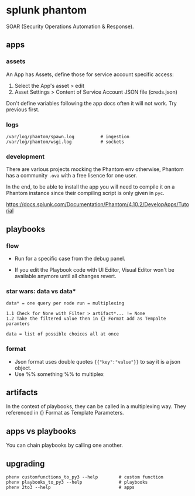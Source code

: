 # splunk phantom

SOAR (Security Operations Automation & Response).

## apps

### assets

An App has Assets, define those for service account specific access:

1. Select the App's asset > edit
2. Asset Settings > Content of Service Account JSON file (creds.json)

Don't define variables following the app docs often it will not work. Try previous first.

### logs

    /var/log/phantom/spawn.log          # ingestion
    /var/log/phantom/wsgi.log           # sockets

### development

There are various projects mocking the Phantom env otherwise, Phantom has a community ```.ova``` with a free lisence for one user.

In the end, to be able to install the app you will need to compile it on a Phantom instance since their compiling script is only given in ```pyc```.

https://docs.splunk.com/Documentation/Phantom/4.10.2/DevelopApps/Tutorial

## playbooks

### flow

- Run for a specific case from the debug panel.

- If you edit the Playbook code with UI Editor, Visual Editor won't be available anymore until all changes revert.

### star wars: data vs data*

    data* = one query per node run = multiplexing

    1.1 Check for None with Filter > artifact*... != None
    1.2 Take the filtered value then in {} Format add as Tempalte paramters

    data = list of possible choices all at once

### format

- Json format uses double quotes ```{{"key":"value"}}``` to say it is a json object.
- Use %% something %% to multiplex

## artifacts

In the context of playbooks, they can be called in a multiplexing way.
They referenced in {} Format as Template Parameters.

## apps vs playbooks

You can chain playbooks by calling one another.

## upgrading

    phenv customfunctions_to_py3 --help        # custom function
    phenv playbooks_to_py3 --help              # playbooks
    phenv 2to3 --help                          # apps
